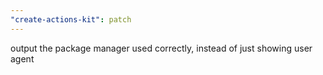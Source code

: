 ```yaml
---
"create-actions-kit": patch
---
```


output the package manager used correctly, instead of just showing user agent

